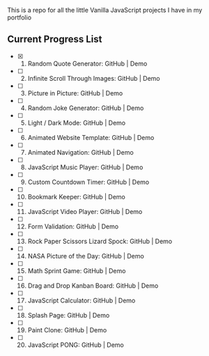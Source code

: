 This is a repo for all the little Vanilla JavaScript projects I have in my portfolio 

##  Current Progress List 

- [x] 1. Random Quote Generator:            GitHub | Demo

- [ ] 2. Infinite Scroll Through Images:    GitHub | Demo

- [ ] 3. Picture in Picture:                GitHub | Demo

- [ ] 4. Random Joke Generator:             GitHub | Demo

- [ ] 5. Light / Dark Mode:                 GitHub | Demo

- [ ] 6. Animated Website Template:         GitHub | Demo

- [ ] 7. Animated Navigation:               GitHub | Demo

- [ ] 8. JavaScript Music Player:           GitHub | Demo

- [ ] 9. Custom Countdown Timer:            GitHub | Demo

- [ ] 10. Bookmark Keeper:                  GitHub | Demo

- [ ] 11. JavaScript Video Player:          GitHub | Demo

- [ ] 12. Form Validation:                  GitHub | Demo

- [ ] 13. Rock Paper Scissors Lizard Spock: GitHub | Demo

- [ ] 14. NASA Picture of the Day:          GitHub | Demo

- [ ] 15. Math Sprint Game:                 GitHub | Demo

- [ ] 16. Drag and Drop Kanban Board:       GitHub | Demo

- [ ] 17. JavaScript Calculator:            GitHub | Demo

- [ ] 18. Splash Page:                      GitHub | Demo

- [ ] 19. Paint Clone:                      GitHub | Demo

- [ ] 20. JavaScript PONG:                  GitHub | Demo